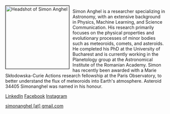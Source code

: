 <img src="{{ site.baseurl }}/about/ambassador/img/2024-Anghel.png" height="200" width="200" alt="Headshot of Simon Anghel" style="float: left; margin: 4px 10px 0px 0px; border: 1px solid #000000;">

Simon Anghel is a researcher specializing in Astronomy, with an extensive background in Physics, Machine Learning, and Science Communication. His research primarily focuses on the physical properties and evolutionary processes of minor bodies such as meteoroids, comets, and asteroids.
He completed his PhD at the University of Bucharest and is currently working in the Planetology group at the Astronomical Institute of the Romanian Academy.
Simon has recently been awarded with a Marie Skłodowska-Curie Actions research fellowship at the Paris Observatory, to better understand the flux of meteoroids into Earth's atmosphere. Asteroid 34405 Simonanghel was named in his honour.

[LinkedIn](http://linkedin.com/in/simon-anghel-0685892b9)
[Facebook](https://www.facebook.com/simon.anghel.88?mibextid=LQQJ4d)
[Instagram](https://www.instagram.com/thesimonanghel?igsh=OWtrc3kzY2p1NXpu&utm_source=qr)

[simonanghel [at] gmail.com](mailto:simonanghel@gmail.com)
